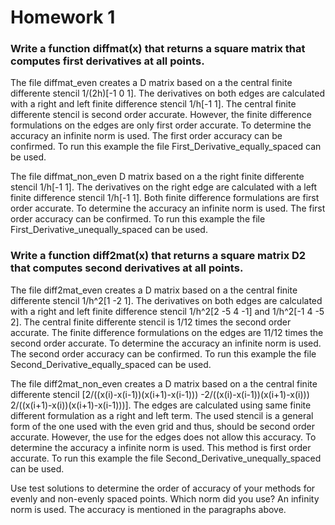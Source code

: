 # Homework 1

### Write a function diffmat(x) that returns a square matrix  that computes first derivatives at all points.

The file diffmat_even creates a D matrix based on a the central finite differente stencil 1/(2h)[-1 0 1]. The derivatives on both edges are calculated with a right and left finite difference stencil 1/h[-1 1].
The central finite differente stencil is second order accurate. However, the finite difference formulations on the edges are only first order accurate. To determine the accuracy an infinite norm is used.
The first order accuracy can be confirmed.
To run this example the file First_Derivative_equally_spaced can be used.

The file diffmat_non_even D matrix based on a the right finite differente stencil 1/h[-1 1]. The derivatives on the right edge are calculated with a left finite difference stencil 1/h[-1 1].
 Both finite difference formulations are first order accurate. To determine the accuracy an infinite norm is used. The first order accuracy can be confirmed.
To run this example the file First_Derivative_unequally_spaced can be used.

### Write a function diff2mat(x) that returns a square matrix D2 that computes second derivatives at all points.

The file diff2mat_even creates a D matrix based on a the central finite differente stencil 1/h^2[1 -2 1]. The derivatives on both edges are calculated with a right and left finite difference stencil 1/h^2[2 -5 4 -1] and 1/h^2[-1 4 -5 2].
The central finite differente stencil is 1/12 times the second order accurate. The finite difference formulations on the edges are 11/12 times the second order accurate. To determine the accuracy an infinite norm is used.
The second order accuracy can be confirmed.
To run this example the file Second_Derivative_equally_spaced can be used.

The file diff2mat_non_even creates a D matrix based on a the central finite differente stencil [2/((x(i)-x(i-1))(x(i+1)-x(i-1))) -2/((x(i)-x(i-1))(x(i+1)-x(i))) 2/((x(i+1)-x(i))(x(i+1)-x(i-1)))].
The edges are calculated using same finite different formulation as a right and left term. The used stencil is a general form of the one used with the even grid and thus, should be second order accurate.
However, the use for the edges does not allow this accuracy. To determine the accuracy a infinite norm is used. This method is first order accurate. 
To run this example the file Second_Derivative_unequally_spaced can be used.


Use test solutions to determine the order of accuracy of your methods for evenly and non-evenly spaced points. Which norm did you use?
An infinity norm is used. The accuracy is mentioned in the paragraphs above.